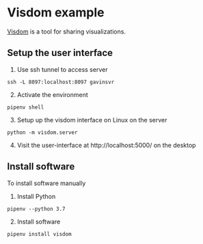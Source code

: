 # Visdom example

[Visdom](https://github.com/facebookresearch/visdom) is a tool for sharing visualizations.

## Setup the user interface

1. Use ssh tunnel to access server

```
ssh -L 8097:localhost:8097 gavinsvr
```

2. Activate the environment

```
pipenv shell
```

3. Setup up the visdom interface on Linux on the server

```
python -m visdom.server
```

4. Visit the user-interface at http://localhost:5000/ on the desktop

## Install software

To install software manually

1. Install Python

```
pipenv --python 3.7
```

2. Install software

```
pipenv install visdom
```
